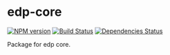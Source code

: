 # edp-core

[![NPM version](https://img.shields.io/npm/v/edp-core.svg?style=flat-square)](https://npmjs.org/package/edp-core) [![Build Status](https://img.shields.io/travis/ecomfe/edp-core/master.svg?style=flat-square)](https://travis-ci.org/ecomfe/edp-core) [![Dependencies Status](https://img.shields.io/david/ecomfe/edp-core.svg?style=flat-square)](https://david-dm.org/ecomfe/edp-core)


Package for edp core.
